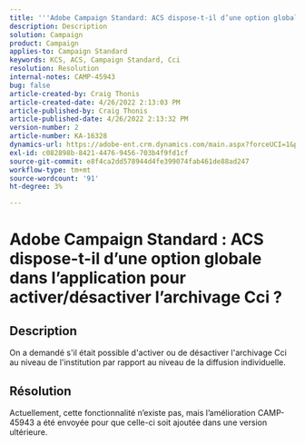 ```yaml
---
title: '''Adobe Campaign Standard: ACS dispose-t-il d’une option globale dans l’application pour activer/désactiver l’archivage Cci ?'
description: Description
solution: Campaign
product: Campaign
applies-to: Campaign Standard
keywords: KCS, ACS, Campaign Standard, Cci
resolution: Resolution
internal-notes: CAMP-45943
bug: false
article-created-by: Craig Thonis
article-created-date: 4/26/2022 2:13:03 PM
article-published-by: Craig Thonis
article-published-date: 4/26/2022 2:13:32 PM
version-number: 2
article-number: KA-16328
dynamics-url: https://adobe-ent.crm.dynamics.com/main.aspx?forceUCI=1&pagetype=entityrecord&etn=knowledgearticle&id=5c2173f6-6ac5-ec11-a7b6-0022480a138b
exl-id: c082898b-8421-4476-9456-703b4f9fd1cf
source-git-commit: e8f4ca2dd578944d4fe399074fab461de88ad247
workflow-type: tm+mt
source-wordcount: '91'
ht-degree: 3%

---
```


# Adobe Campaign Standard : ACS dispose-t-il d’une option globale dans l’application pour activer/désactiver l’archivage Cci ?

## Description


On a demandé s&#39;il était possible d&#39;activer ou de désactiver l&#39;archivage Cci au niveau de l&#39;institution par rapport au niveau de la diffusion individuelle.


## Résolution


Actuellement, cette fonctionnalité n’existe pas, mais l’amélioration CAMP-45943 a été envoyée pour que celle-ci soit ajoutée dans une version ultérieure.
